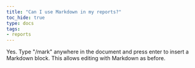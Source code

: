 ```yaml
---
title: "Can I use Markdown in my reports?"
toc_hide: true
type: docs
tags:
- reports
---
```

Yes. Type "/mark" anywhere in the document and press enter to insert a Markdown block. This allows editing with Markdown as before.
